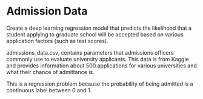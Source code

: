 # Admission Data
 
Create a deep learning regression model that predicts the likelihood that a student applying to graduate school will be accepted based on various application factors (such as test scores).

admissions_data.csv, contains parameters that admissions officers commonly use to evaluate university applicants. This data is from Kaggle and provides information about 500 applications for various universities and what their chance of admittance is.

This is a regression problem because the probability of being admitted is a continuous label between 0 and 1.